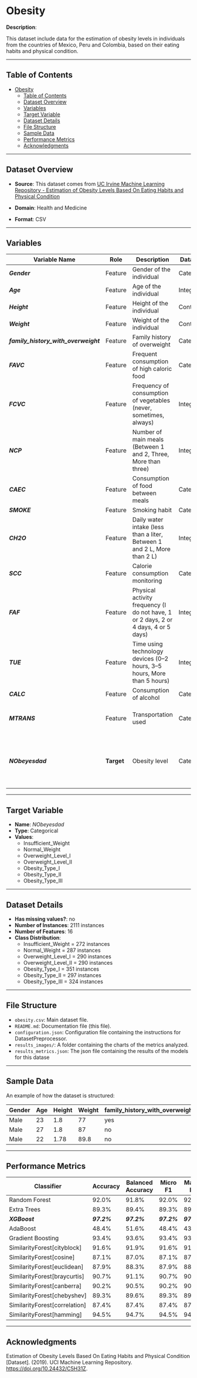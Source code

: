 # Obesity

**Description**:

This dataset include data for the estimation of obesity levels in individuals from the countries of Mexico, Peru and Colombia, based on their eating habits and physical condition.

---

## Table of Contents
- [Obesity](#obesity)
  - [Table of Contents](#table-of-contents)
  - [Dataset Overview](#dataset-overview)
  - [Variables](#variables)
  - [Target Variable](#target-variable)
  - [Dataset Details](#dataset-details)
  - [File Structure](#file-structure)
  - [Sample Data](#sample-data)
  - [Performance Metrics](#performance-metrics)
  - [Acknowledgments](#acknowledgments)

---

## Dataset Overview

- **Source**: This dataset comes from [UC Irvine Machine Learning Repository - Estimation of Obesity Levels Based On Eating Habits and Physical Condition](https://archive.ics.uci.edu/dataset/544/estimation+of+obesity+levels+based+on+eating+habits+and+physical+condition)

- **Domain**: Health and Medicine

- **Format**: CSV

---

## Variables

| Variable Name | Role | Description | Data Type | Range / Values |
|---|---|---|---|---|
| ***Gender*** | Feature | Gender of the individual | Categorical | Male, Female |
| ***Age*** | Feature | Age of the individual | Integer | - |
| ***Height*** | Feature | Height of the individual | Continuous | - |
| ***Weight*** | Feature | Weight of the individual | Continuous | - |
| ***family_history_with_overweight*** | Feature | Family history of overweight | Categorical | yes, no |
| ***FAVC*** | Feature | Frequent consumption of high caloric food | Categorical | yes, no |
| ***FCVC*** | Feature | Frequency of consumption of vegetables (never, sometimes, always) | Integer | {1, 2, 3}        |
| ***NCP*** | Feature | Number of main meals (Between 1 and 2, Three, More than three) | Integer | {1, 2, 3} |
| ***CAEC*** | Feature | Consumption of food between meals | Categorical | no, Sometimes, Frequently, Always |
| ***SMOKE*** | Feature | Smoking habit | Categorical | yes, no |
| ***CH2O*** | Feature | Daily water intake (less than a liter, Between 1 and 2 L, More than 2 L) | Integer | 1, 2, 3 |
| ***SCC*** | Feature | Calorie consumption monitoring | Categorical | yes, no |
| ***FAF*** | Feature | Physical activity frequency (I do not have, 1 or 2 days, 2 or 4 days, 4 or 5 days) | Integer | {0, 1, 2, 3} |
| ***TUE*** | Feature | Time using technology devices (0–2 hours, 3–5 hours, More than 5 hours) | Integer | 0, 1, 2 |
| ***CALC*** | Feature | Consumption of alcohol | Categorical | no, Sometimes, Frequently, Always |
| ***MTRANS*** | Feature | Transportation used | Categorical | Automobile, Motorbike, Bike, Public_Transportation, Walking |
| ***NObeyesdad*** | **Target** | Obesity level | Categorical | Insufficient_Weight, Normal_Weight, Overweight_Level_I, Overweight_Level_II, Obesity_Type_I, Obesity_Type_II, Obesity_Type_III |

---

## Target Variable

- **Name**: *NObeyesdad*
- **Type**: Categorical
- **Values**:
  - Insufficient_Weight
  - Normal_Weight
  - Overweight_Level_I
  - Overweight_Level_II
  - Obesity_Type_I
  - Obesity_Type_II
  - Obesity_Type_III

---

## Dataset Details

- **Has missing values?**: no
- **Number of Instances**: 2111 instances
- **Number of Features**: 16
- **Class Distribution**:
  - Insufficient_Weight = 272 instances
  - Normal_Weight = 287 instances
  - Overweight_Level_I = 290 instances
  - Overweight_Level_II = 290 instances
  - Obesity_Type_I = 351 instances
  - Obesity_Type_II = 297 instances
  - Obesity_Type_III = 324 instances

---

## File Structure

- `obesity.csv`: Main dataset file.
- `README.md`: Documentation file (this file).
- `configuration.json`: Configuration file containing the instructions for DatasetPreprocessor.
- `results_images/`: A folder containing the charts of the metrics analyzed.
- `results_metrics.json`: The json file containing the results of the models for this datase

---

## Sample Data

An example of how the dataset is structured:

| Gender | Age | Height | Weight | family_history_with_overweight | FAVC | FCVC | NCP | CAEC | SMOKE | CH2O | SCC | FAF | TUE | CALC | MTRANS | ***NObeyesdad*** |
|---|---|---|---|---|---|---|---|---|---|---|---|---|---|---|---|---|
| Male | 23 | 1.8 | 77 | yes | no | 2 | 3 | Sometimes | no | 2 | no | 2 | 1 | Frequently | Public_Transportation | *Normal_Weight* |
| Male | 27 | 1.8 | 87 | no | no | 3 | 3 | Sometimes | no | 2 | no | 2 | 0 | Frequently | Walking | *Overweight_Level_I* |
| Male | 22 | 1.78 | 89.8 | no | no | 2 | 1 | Sometimes | no | 2 | no | 0 | 0 | Sometimes | Public_Transportation | *Overweight_Level_II* |

---

## Performance Metrics

| Classifier | Accuracy | Balanced Accuracy | Micro F1 | Macro F1 | Training Time | Prediction Time | Total Time |
| --- | --- | --- | --- | --- | --- | --- | --- |
| Random Forest | 92.0% | 91.8% | 92.0% | 92.0% | 0.055s | 0.002s | 0.058s |
| Extra Trees | 89.3% | 89.4% | 89.3% | 89.4% | 0.040s | 0.003s | 0.044s |
| ***XGBoost*** | ***97.2%*** | ***97.2%*** | ***97.2%*** | ***97.3%*** | 0.083s | 0.001s | 0.085s |
| AdaBoost | 48.4% | 51.6% | 48.4% | 43.9% | 0.073s | 0.004s | 0.077s |
| Gradient Boosting | 93.4% | 93.6% | 93.4% | 93.5% | 0.688s | 0.003s | 0.691s |
| SimilarityForest[cityblock] | 91.6% | 91.9% | 91.6% | 91.6% | 0.099s | 0.004s | 0.103s |
| SimilarityForest[cosine] | 87.1% | 87.0% | 87.1% | 87.1% | 0.033s | 0.004s | 0.037s |
| SimilarityForest[euclidean] | 87.9% | 88.3% | 87.9% | 88.0% | 0.022s | 0.004s | 0.026s |
| SimilarityForest[braycurtis] | 90.7% | 91.1% | 90.7% | 90.7% | 0.033s | 0.004s | 0.036s |
| SimilarityForest[canberra] | 90.2% | 90.5% | 90.2% | 90.3% | 0.033s | 0.004s | 0.037s |
| SimilarityForest[chebyshev] | 89.3% | 89.6% | 89.3% | 89.3% | 0.023s | 0.004s | 0.026s |
| SimilarityForest[correlation] | 87.4% | 87.4% | 87.4% | 87.5% | 0.033s | 0.003s | 0.036s |
| SimilarityForest[hamming] | 94.5% | 94.7% | 94.5% | 94.6% | 0.033s | 0.003s | 0.036s |

---

## Acknowledgments

Estimation of Obesity Levels Based On Eating Habits and Physical Condition [Dataset]. (2019). UCI Machine Learning Repository. https://doi.org/10.24432/C5H31Z.
